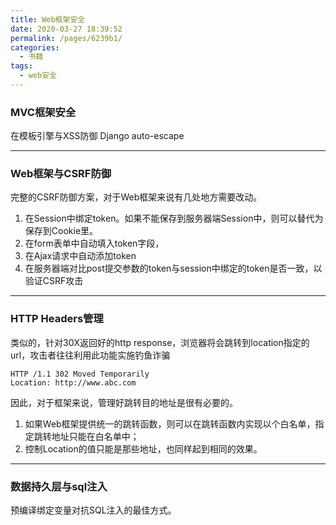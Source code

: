 ```yaml
---
title: Web框架安全
date: 2020-03-27 18:39:52
permalink: /pages/6239b1/
categories:
  - 书籍
tags:
  - web安全
---
```

### MVC框架安全

在模板引擎与XSS防御 Django auto-escape

---

### Web框架与CSRF防御

完整的CSRF防御方案，对于Web框架来说有几处地方需要改动。  
1. 在Session中绑定token。如果不能保存到服务器端Session中，则可以替代为保存到Cookie里。
2. 在form表单中自动填入token字段， 
3. 在Ajax请求中自动添加token
4. 在服务器端对比post提交参数的token与session中绑定的token是否一致，以验证CSRF攻击

---

### HTTP Headers管理

类似的，针对30X返回好的http response，浏览器将会跳转到location指定的url，攻击者往往利用此功能实施钓鱼诈骗
```
HTTP /1.1 302 Moved Temporarily
Location: http://www.abc.com
```
因此，对于框架来说，管理好跳转目的地址是很有必要的。  
1. 如果Web框架提供统一的跳转函数，则可以在跳转函数内实现以个白名单，指定跳转地址只能在白名单中；
2. 控制Location的值只能是那些地址，也同样起到相同的效果。

---

### 数据持久层与sql注入

预编译绑定变量对抗SQL注入的最佳方式。